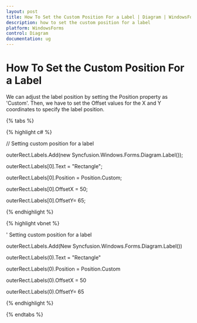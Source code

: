 ```yaml
---
layout: post
title: How To Set the Custom Position For a Label | Diagram | WindowsForms | Syncfusion
description: how to set the custom position for a label
platform: WindowsForms
control: Diagram
documentation: ug
---
```


# How To Set the Custom Position For a Label

We can adjust the label position by setting the Position property as 'Custom'. Then, we have to set the Offset values for the X and Y coordinates to specify the label position.

{% tabs %}

{% highlight c# %}

// Setting custom position for a label 

outerRect.Labels.Add(new Syncfusion.Windows.Forms.Diagram.Label()); 

outerRect.Labels[0].Text = "Rectangle"; 

outerRect.Labels[0].Position = Position.Custom; 

outerRect.Labels[0].OffsetX = 50; 

outerRect.Labels[0].OffsetY= 65; 

{% endhighlight %}

{% highlight vbnet %}

' Setting custom position for a label 

outerRect.Labels.Add(New Syncfusion.Windows.Forms.Diagram.Label()) 

outerRect.Labels(0).Text = "Rectangle" 

outerRect.Labels(0).Position = Position.Custom 

outerRect.Labels(0).OffsetX = 50 

outerRect.Labels(0).OffsetY= 65 

{% endhighlight %}

{% endtabs %}